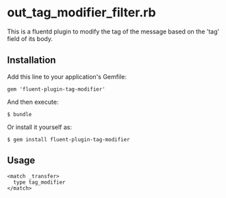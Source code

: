 # out_tag_modifier_filter.rb

This is a fluentd plugin to modify the tag of the message based on the 'tag' field of its body.

## Installation

Add this line to your application's Gemfile:

    gem 'fluent-plugin-tag-modifier'

And then execute:

    $ bundle

Or install it yourself as:

    $ gem install fluent-plugin-tag-modifier

## Usage

    <match _transfer>
      type tag_modifier
    </match>
  
